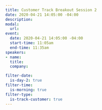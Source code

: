 ```yaml
---
title: Customer Track Breakout Session 2
date: 2020-04-21 14:05:00 -04:00
description: 
modal:
  url: 
event:
  date: 2020-04-21 14:05:00 -04:00
  start-time: 11:05am
  end-time: 11:35am
speakers:
- name: 
  title: 
  company: 

filter-date:
  is-day-2: true
filter-time:
  is-morning: true
filter-type:
  is-track-customer: true
---
```



